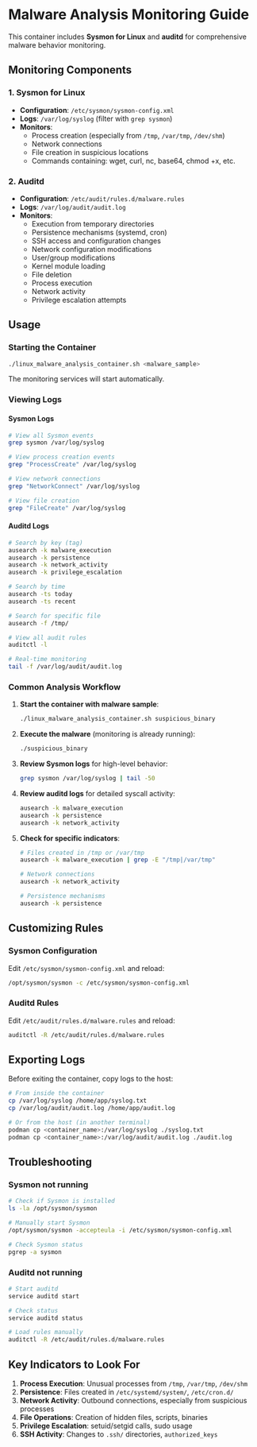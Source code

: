 # Malware Analysis Monitoring Guide

This container includes **Sysmon for Linux** and **auditd** for comprehensive malware behavior monitoring.

## Monitoring Components

### 1. Sysmon for Linux
- **Configuration**: `/etc/sysmon/sysmon-config.xml`
- **Logs**: `/var/log/syslog` (filter with `grep sysmon`)
- **Monitors**:
  - Process creation (especially from `/tmp`, `/var/tmp`, `/dev/shm`)
  - Network connections
  - File creation in suspicious locations
  - Commands containing: wget, curl, nc, base64, chmod +x, etc.

### 2. Auditd
- **Configuration**: `/etc/audit/rules.d/malware.rules`
- **Logs**: `/var/log/audit/audit.log`
- **Monitors**:
  - Execution from temporary directories
  - Persistence mechanisms (systemd, cron)
  - SSH access and configuration changes
  - Network configuration modifications
  - User/group modifications
  - Kernel module loading
  - File deletion
  - Process execution
  - Network activity
  - Privilege escalation attempts

## Usage

### Starting the Container
```bash
./linux_malware_analysis_container.sh <malware_sample>
```

The monitoring services will start automatically.

### Viewing Logs

#### Sysmon Logs
```bash
# View all Sysmon events
grep sysmon /var/log/syslog

# View process creation events
grep "ProcessCreate" /var/log/syslog

# View network connections
grep "NetworkConnect" /var/log/syslog

# View file creation
grep "FileCreate" /var/log/syslog
```

#### Auditd Logs
```bash
# Search by key (tag)
ausearch -k malware_execution
ausearch -k persistence
ausearch -k network_activity
ausearch -k privilege_escalation

# Search by time
ausearch -ts today
ausearch -ts recent

# Search for specific file
ausearch -f /tmp/

# View all audit rules
auditctl -l

# Real-time monitoring
tail -f /var/log/audit/audit.log
```

### Common Analysis Workflow

1. **Start the container with malware sample**:
   ```bash
   ./linux_malware_analysis_container.sh suspicious_binary
   ```

2. **Execute the malware** (monitoring is already running):
   ```bash
   ./suspicious_binary
   ```

3. **Review Sysmon logs** for high-level behavior:
   ```bash
   grep sysmon /var/log/syslog | tail -50
   ```

4. **Review auditd logs** for detailed syscall activity:
   ```bash
   ausearch -k malware_execution
   ausearch -k persistence
   ausearch -k network_activity
   ```

5. **Check for specific indicators**:
   ```bash
   # Files created in /tmp or /var/tmp
   ausearch -k malware_execution | grep -E "/tmp|/var/tmp"
   
   # Network connections
   ausearch -k network_activity
   
   # Persistence mechanisms
   ausearch -k persistence
   ```

## Customizing Rules

### Sysmon Configuration
Edit `/etc/sysmon/sysmon-config.xml` and reload:
```bash
/opt/sysmon/sysmon -c /etc/sysmon/sysmon-config.xml
```

### Auditd Rules
Edit `/etc/audit/rules.d/malware.rules` and reload:
```bash
auditctl -R /etc/audit/rules.d/malware.rules
```

## Exporting Logs

Before exiting the container, copy logs to the host:
```bash
# From inside the container
cp /var/log/syslog /home/app/syslog.txt
cp /var/log/audit/audit.log /home/app/audit.log

# Or from the host (in another terminal)
podman cp <container_name>:/var/log/syslog ./syslog.txt
podman cp <container_name>:/var/log/audit/audit.log ./audit.log
```

## Troubleshooting

### Sysmon not running
```bash
# Check if Sysmon is installed
ls -la /opt/sysmon/sysmon

# Manually start Sysmon
/opt/sysmon/sysmon -accepteula -i /etc/sysmon/sysmon-config.xml

# Check Sysmon status
pgrep -a sysmon
```

### Auditd not running
```bash
# Start auditd
service auditd start

# Check status
service auditd status

# Load rules manually
auditctl -R /etc/audit/rules.d/malware.rules
```

## Key Indicators to Look For

1. **Process Execution**: Unusual processes from `/tmp`, `/var/tmp`, `/dev/shm`
2. **Persistence**: Files created in `/etc/systemd/system/`, `/etc/cron.d/`
3. **Network Activity**: Outbound connections, especially from suspicious processes
4. **File Operations**: Creation of hidden files, scripts, binaries
5. **Privilege Escalation**: setuid/setgid calls, sudo usage
6. **SSH Activity**: Changes to `.ssh/` directories, `authorized_keys`
